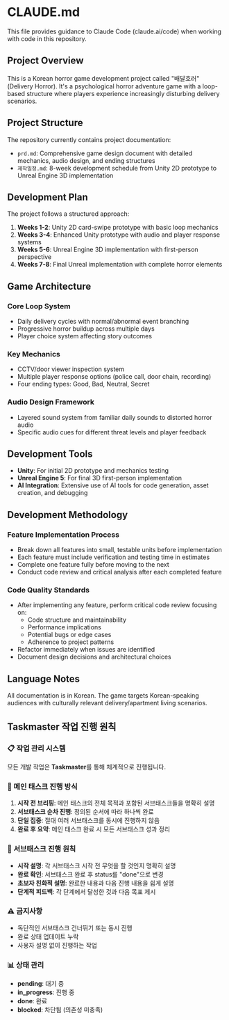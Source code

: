 # CLAUDE.md

This file provides guidance to Claude Code (claude.ai/code) when working with code in this repository.

## Project Overview

This is a Korean horror game development project called "배달호러" (Delivery Horror). It's a psychological horror adventure game with a loop-based structure where players experience increasingly disturbing delivery scenarios.

## Project Structure

The repository currently contains project documentation:
- `prd.md`: Comprehensive game design document with detailed mechanics, audio design, and ending structures
- `제작일정.md`: 8-week development schedule from Unity 2D prototype to Unreal Engine 3D implementation

## Development Plan

The project follows a structured approach:
1. **Weeks 1-2**: Unity 2D card-swipe prototype with basic loop mechanics
2. **Weeks 3-4**: Enhanced Unity prototype with audio and player response systems  
3. **Weeks 5-6**: Unreal Engine 3D implementation with first-person perspective
4. **Weeks 7-8**: Final Unreal implementation with complete horror elements

## Game Architecture

### Core Loop System
- Daily delivery cycles with normal/abnormal event branching
- Progressive horror buildup across multiple days
- Player choice system affecting story outcomes

### Key Mechanics
- CCTV/door viewer inspection system
- Multiple player response options (police call, door chain, recording)
- Four ending types: Good, Bad, Neutral, Secret

### Audio Design Framework
- Layered sound system from familiar daily sounds to distorted horror audio
- Specific audio cues for different threat levels and player feedback

## Development Tools
- **Unity**: For initial 2D prototype and mechanics testing
- **Unreal Engine 5**: For final 3D first-person implementation
- **AI Integration**: Extensive use of AI tools for code generation, asset creation, and debugging

## Development Methodology

### Feature Implementation Process
- Break down all features into small, testable units before implementation
- Each feature must include verification and testing time in estimates
- Complete one feature fully before moving to the next
- Conduct code review and critical analysis after each completed feature

### Code Quality Standards
- After implementing any feature, perform critical code review focusing on:
  - Code structure and maintainability
  - Performance implications
  - Potential bugs or edge cases
  - Adherence to project patterns
- Refactor immediately when issues are identified
- Document design decisions and architectural choices

## Language Notes
All documentation is in Korean. The game targets Korean-speaking audiences with culturally relevant delivery/apartment living scenarios.

## Taskmaster 작업 진행 원칙

### 📋 작업 관리 시스템
모든 개발 작업은 **Taskmaster**를 통해 체계적으로 진행됩니다.

### 🎯 메인 태스크 진행 방식
1. **시작 전 브리핑**: 메인 태스크의 전체 목적과 포함된 서브태스크들을 명확히 설명
2. **서브태스크 순차 진행**: 정의된 순서에 따라 하나씩 완료
3. **단일 집중**: 절대 여러 서브태스크를 동시에 진행하지 않음
4. **완료 후 요약**: 메인 태스크 완료 시 모든 서브태스크 성과 정리

### 🔄 서브태스크 진행 원칙
- **시작 설명**: 각 서브태스크 시작 전 무엇을 할 것인지 명확히 설명
- **완료 확인**: 서브태스크 완료 후 status를 "done"으로 변경
- **초보자 친화적 설명**: 완료한 내용과 다음 진행 내용을 쉽게 설명
- **단계적 피드백**: 각 단계에서 달성한 것과 다음 목표 제시

### ⚠️ 금지사항
- 독단적인 서브태스크 건너뛰기 또는 동시 진행
- 완료 상태 업데이트 누락
- 사용자 설명 없이 진행하는 작업

### 📊 상태 관리
- **pending**: 대기 중
- **in_progress**: 진행 중  
- **done**: 완료
- **blocked**: 차단됨 (의존성 미충족)